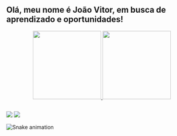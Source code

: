 ## Olá, meu nome é João Vitor, em busca de aprendizado e oportunidades!

<div align="center">
  <a href="https://github.com/joaovmorais">
  <img height="180em" src="https://github-readme-stats.vercel.app/api?username=joaovmorais&show_icons=true&theme=github_dark&include_all_commits=true&count_private=true"/>
  <img height="180em" src="https://github-readme-stats.vercel.app/api/top-langs/?username=joaovmorais&layout=compact&langs_count=7&theme=github_dark"/>
</div>
   
  ##
  
<div>
  <a href="https://instagram.com/joao_v_morais" target="_blank"><img src="https://img.shields.io/badge/-Instagram-%23E4405F?style=for-the-badge&logo=instagram&logoColor=white" target="_blank"></a>
  <a href = "mailto:joaovitor3244@gmail.com"><img src="https://img.shields.io/badge/-Gmail-%23333?style=for-the-badge&logo=gmail&logoColor=white" target="_blank"></a>
  </div>
   
   
   
![Snake animation](https://github.com/joaovmorais/joaovmorais/blob/output/github-contribution-grid-snake.svg)
 

